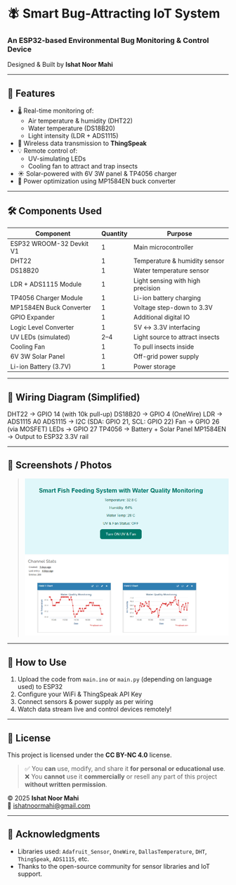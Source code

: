 # 🪰 Smart Bug-Attracting IoT System  
### An ESP32-based Environmental Bug Monitoring & Control Device  
Designed & Built by **Ishat Noor Mahi**

---

## 🌟 Features

- 🌡️ Real-time monitoring of:
  - Air temperature & humidity (DHT22)
  - Water temperature (DS18B20)
  - Light intensity (LDR + ADS1115)
- 📶 Wireless data transmission to **ThingSpeak**
- 💡 Remote control of:
  - UV-simulating LEDs
  - Cooling fan to attract and trap insects
- ☀️ Solar-powered with 6V 3W panel & TP4056 charger
- 🔋 Power optimization using MP1584EN buck converter

---

## 🛠️ Components Used

| Component               | Quantity | Purpose                                  |
|-------------------------|----------|------------------------------------------|
| ESP32 WROOM-32 Devkit V1 | 1        | Main microcontroller                     |
| DHT22                   | 1        | Temperature & humidity sensor            |
| DS18B20                 | 1        | Water temperature sensor                 |
| LDR + ADS1115 Module    | 1        | Light sensing with high precision        |
| TP4056 Charger Module   | 1        | Li-ion battery charging                  |
| MP1584EN Buck Converter | 1        | Voltage step-down to 3.3V                |
| GPIO Expander           | 1        | Additional digital IO                    |
| Logic Level Converter   | 1        | 5V ↔ 3.3V interfacing                    |
| UV LEDs (simulated)     | 2–4      | Light source to attract insects          |
| Cooling Fan             | 1        | To pull insects inside                   |
| 6V 3W Solar Panel       | 1        | Off-grid power supply                    |
| Li-ion Battery (3.7V)   | 1        | Power storage                            |

---

## 🔌 Wiring Diagram (Simplified)

DHT22 → GPIO 14 (with 10k pull-up)
DS18B20 → GPIO 4 (OneWire)
LDR → ADS1115 A0
ADS1115 → I2C (SDA: GPIO 21, SCL: GPIO 22)
Fan → GPIO 26 (via MOSFET)
LEDs → GPIO 27
TP4056 → Battery + Solar Panel
MP1584EN → Output to ESP32 3.3V rail


---

## 📸 Screenshots / Photos

> ![Web DashBoard](img/web.png)
> ![Thingspeak Dashboard](img/data.png)


---

## 🚀 How to Use

1. Upload the code from `main.ino` or `main.py` (depending on language used) to ESP32
2. Configure your WiFi & ThingSpeak API Key
3. Connect sensors & power supply as per wiring
4. Watch data stream live and control devices remotely!

---

## 🔐 License

This project is licensed under the **CC BY-NC 4.0** license.

> ✅ You **can** use, modify, and share it **for personal or educational use**.  
> ❌ You **cannot** use it **commercially** or resell any part of this project **without written permission**.

© 2025 **Ishat Noor Mahi**  
📧 ishatnoormahi@gmail.com

---

## 🤝 Acknowledgments

- Libraries used: `Adafruit_Sensor`, `OneWire`, `DallasTemperature`, `DHT`, `ThingSpeak`, `ADS1115`, etc.
- Thanks to the open-source community for sensor libraries and IoT support.
